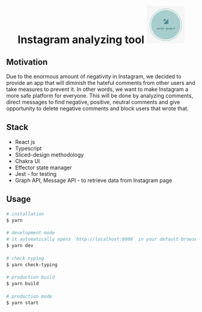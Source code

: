 <h1 align="center">
  Instagram analyzing tool️ <img src="./senior-project-icon.jpg" width="100" height="100">
</h1>

## Motivation
<p>
  Due to the enormous amount of negativity in Instagram, we decided to provide an app that will diminish the hateful comments from other users and take measures to prevent it. In other words, we want to make Instagram a more safe platform for everyone. This will be done by analyzing comments, direct messages to find negative, positive, neutral comments and give opportunity to delete negative comments and block users that wrote that.
</p>

## Stack

* React js
* Typescript
* Sliced-design methodology
* Chakra UI
* Effector state manager
* Jest - for testing
* Graph API, Message API - to retrieve data from Instagram page


## Usage

```bash
# installation
$ yarn

# development mode
# it automatically opens `http://localhost:8080` in your default browser
$ yarn dev

# check typing
$ yarn check-typing

# production build
$ yarn build

# production mode
$ yarn start
```
